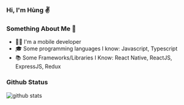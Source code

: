 ### Hi, I'm Hùng ✌️

### Something About Me 🙈
- 👨‍💻 I'm a mobile developer
- 🎓 Some programming languages I know: Javascript, Typescript
- 📚 Some Frameworks/Libraries I Know: React Native, ReactJS, ExpressJS, Redux

### Github Status
![github stats](https://github-readme-stats.vercel.app/api?username=PhiHung160420&show_icons=true&theme=merko)
